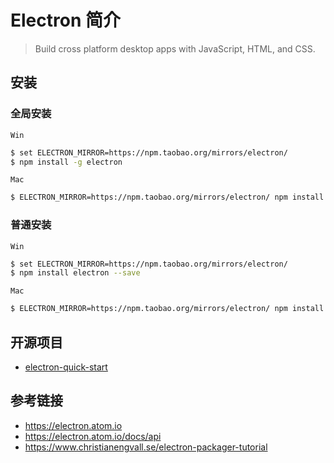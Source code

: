# Electron 简介

> Build cross platform desktop apps with JavaScript, HTML, and CSS.

## 安装
### 全局安装
`Win`
```bash
$ set ELECTRON_MIRROR=https://npm.taobao.org/mirrors/electron/
$ npm install -g electron
```
`Mac`
```bash
$ ELECTRON_MIRROR=https://npm.taobao.org/mirrors/electron/ npm install electron -g
```
### 普通安装
`Win`
```bash
$ set ELECTRON_MIRROR=https://npm.taobao.org/mirrors/electron/
$ npm install electron --save
```

`Mac`
```bash
$ ELECTRON_MIRROR=https://npm.taobao.org/mirrors/electron/ npm install electron --save
```

## 开源项目
* [electron-quick-start](https://github.com/electron/electron-quick-start)

## 参考链接
* https://electron.atom.io
* https://electron.atom.io/docs/api
* https://www.christianengvall.se/electron-packager-tutorial
